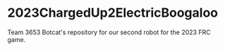 # 2023ChargedUp2ElectricBoogaloo
Team 3653 Botcat's repository for our second robot for the 2023 FRC game.
